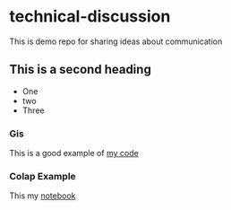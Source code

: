 # technical-discussion
This is demo repo for sharing ideas about communication


## This is a second heading

* One
* two
* Three

### Gis
This is a good example of [my code](https://gist.github.com/Mohmmed-Badr/f5a8580434cdf90ab2657f8c734475fe)

### Colap Example
This my [notebook](technical_docs.ipynb)
